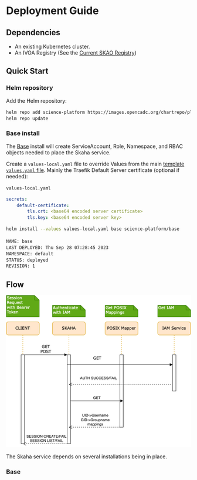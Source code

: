 # Deployment Guide

## Dependencies

- An existing Kubernetes cluster.
- An IVOA Registry (See the [Current SKAO Registry](https://spsrc27.iaa.csic.es/reg))

## Quick Start

### Helm repository

Add the Helm repository:
```bash
helm repo add science-platform https://images.opencadc.org/chartrepo/platform
helm repo update
```

### Base install

The [Base](base) install will create ServiceAccount, Role, Namespace, and RBAC objects needed to place the Skaha service.

Create a `values-local.yaml` file to override Values from the main [template `values.yaml` file](base/values.yaml).  Mainly the
Traefik Default Server certificate (optional if needed):

`values-local.yaml`
```yaml
secrets:
    default-certificate:
        tls.crt: <base64 encoded server certificate>
        tls.key: <base64 encoded server key>
```

```bash
helm install --values values-local.yaml base science-platform/base

NAME: base
LAST DEPLOYED: Thu Sep 28 07:28:45 2023
NAMESPACE: default
STATUS: deployed
REVISION: 1
```

## Flow

![Skaha Flow](SkahaDependFlow.png)

The Skaha service depends on several installations being in place.

### Base
